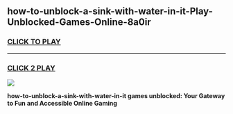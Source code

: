 
## how-to-unblock-a-sink-with-water-in-it-Play-Unblocked-Games-Online-8a0ir
<h3>
<a href="https://premium76.site?title=how-to-unblock-a-sink-with-water-in-it&ref=25A">CLICK TO PLAY</a></h3>
<hr>

<h3>
<a href="https://premium76.site?title=how-to-unblock-a-sink-with-water-in-it&ref=25A">CLICK 2 PLAY</a>
  
</h3>

<a href="https://premium76.site?title=how-to-unblock-a-sink-with-water-in-it&ref=25A"><img src="https://clearcache.store/games.png"></a>


**how-to-unblock-a-sink-with-water-in-it games unblocked: Your Gateway to Fun and Accessible Online Gaming**

